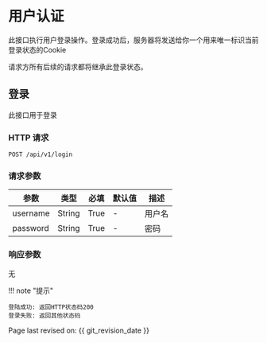 # 用户认证

此接口执行用户登录操作。登录成功后，服务器将发送给你一个用来唯一标识当前登录状态的Cookie

请求方所有后续的请求都将继承此登录状态。

## 登录

此接口用于登录

### HTTP 请求

`POST /api/v1/login`

### 请求参数

| 参数     | 类型   | 必填 | 默认值 | 描述   |
| -------- | ------ | ---- | ------ | ------ |
| username | String | True | -      | 用户名 |
| password | String | True | -      | 密码   |

### 响应参数

无

!!! note "提示"

    登陆成功: 返回HTTP状态码200
    登录失败: 返回其他状态码

Page last revised on: {{ git_revision_date }}
